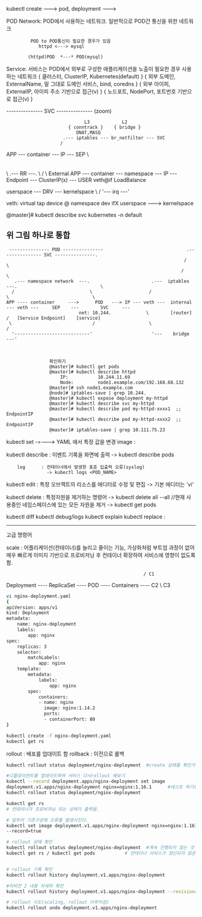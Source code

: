 kubectl create ---> pod, deployment ---> 
 
 
 
POD Network: POD에서 사용하는 네트워크. 일반적으로 POD간 통신을 위한 네트워크
 
			 POD to POD통신이 필요한 경우가 있음
			 	httpd <---> mysql 
 
            (httpd)POD  *---* POD(mysql)
 
 
 
Service: 서비스는 POD에서 외부로 구성한 애플리케이션을 노출이 필요한 경우 사용하는 네트워크
                         { 클러스터, ClusterIP, Kubernetes(default) }
                         { 외부 도메인, ExternalName, 말 그대로 도메인 서비스, bind, coredns }
                         { 외부 아이피, ExternalIP, 아이피 주소 기반으로 접근(v) }
                         { 노드포트, NodePort, 포트번호 기반으로 접근(v) }
 
 
--------------- SVC ---------------
               (zoom)
 
                                 L3            L2              
                           { conntrack }    { bridge }
                              DNAT,MASQ
                         .--- iptables --- br_netfilter --- SVC
                        /     
APP ---  container --- IP --- SEP 
                        \       
                         \
                          \
                           \          .--- RR ---.
                            \        /            \       External 
APP ---  container --- namespace --- IP --- Endpoint --- ClusterIP(x)  ---  USER
                        veth@if                          LoadBalance                        
 
userspace --- DRV --- kernelspace 
     \                   /
      '---   irq     ---'
 
 
 
veth: virtual tap device @ namespace dev ifX
         userspace     --->    kernelspace
 
 
@master]# kubectl describe svc kubernetes -n default


## 위 그림 하나로 통합
 
     --------------- POD ---------------	          				   .--------------- SVC ---------------.
                                                                      /                                     \
                                                                     /                                       \
       .--- namespace network  ---.                       .---  iptables   ---.                               \
      /                            \                     /                     \                               \
	APP ---- container     --->      POD   ---> IP --- veth ---  internal --- veth ---     SEP    ---        SVC     ---   
	                           net: 10.244.             \        [router]       /   [Service Endpoint]    [service]
     \                              /                    \                     /
      '----------------------------'                      '---    bridge   ---'
 
 
 
                    확인하기
                    @master]# kubectl get pods
                    @master]# kubectl describe httpd
                        IP:           10.244.11.69
                        Node:         node1.example.com/192.168.68.132
                    @master]# ssh node1.example.com
                    @node]# iptables-save | grep 10.244.
                    @master]# kubectl expose deployment my-httpd
                    @master]# kubectl describe svc my-httpd
                    @master]# kubectl describe pod my-httpd-xxxx1  ;; EndpointIP
                    @master]# kubectl describe pod my-httpd-xxxx2  ;; EndpointIP
                    @master]# iptables-save | grep 10.111.75.23
 



kubectl set -=---> YAML 에서 특정 값을 변경
                    image : <IMG NAME>

kubectl describe : 이벤트 기록을 화면에 출력
                   -> kubectl describe pods <Resource>

        log      : 컨테이너에서 발생한 표준 입출력 오류(syslog)
                   -> kubectl logs <POD_NAME>

kubectl edit     : 특정 오브젝트의 리소스를 에디터로 수정 및 편집
                   -> 기본 에디터는 'vi'

kubectl delete   : 특정자원을 제거하는 명령어
                   -> kubectl delete all --all              //현재 사용중인 네임스페이스에 있는 모든 자원을 제거
                   -> kubectl get pods

kubectl diff
kubectl debug/logs
kubectl explain
kubectl replace  : 

----------------------------------

고급 명령어

scale : 어플리케이션(컨테이너)를 늘리고 줄이는 기능, 가상화처럼 부트업 과정이 없어 매우 빠르게 이미지 기반으로 프로비저닝 후 컨테이너 확장하여 서비스에 영향이 없도록 함.

                                                       / C1
Deployment ---- ReplicaSet ---- POD ---- Containers ---- C2
                                                       \ C3

```bash
vi nginx-deployment.yaml
{
apiVersion: apps/v1
kind: Deployment
metadata:
    name: nginx-deployment
    labels:
        app: nginx
spec:
    replicas: 3
    selector:
        matchLabels:
            app: nginx
    template:
        metadata:
            labels:
                app: nginx
        spec:
            containers:
            - name: nginx
              image: nginx:1.14.2
              ports:
              - containerPort: 80
}

kubectl create -f nginx-deployment.yaml
kubectl get rs

```


rollout : 배포를 업데이트 함
rollback : 이전으로 롤백
```bash
kubectl rollout status deployment/nginx-deployment  #create 상태를 확인가능

#디플로이먼트를 업데이트하여 서비스 다시rollout 해보기
kubectl --record deployment.apps/nginx-deployment set image 
deployment.v1.apps/nginx-deployment nginx=nginx:1.16.1      #테스트 하기위한 이미지 버전변경 / --record 옵션은 기록을 계속 추적 및 남기기 위함.
kubectl rollout status deployment/nginx-deployment

kubectl get rs
# 컨테이너가 프로비저닝 되는 상태가 출력됨.

# 일부러 기존구성에 오류를 발생시킨다.
kubectl set image deployment.v1.apps/nginx-deployment nginx=nginx:1.161 
--record=true

# rollout 상태 확인
kubectl rollout status deployment/nginx-deployment  #계속 진행되지 않는 것 확인 가능
kubectl get rs / kubectl get pods           # 컨테이너 서비스가 갱신되지 않은 것 확인 가능


# rollout 기록 확인
kubectl rollout history deployment.v1.apps/nginx-deployment

#리비전 2 내용 자세히 확인
kubectl rollout history deployment.v1.apps/nginx-deployment --revision=2

# rollout 시도(scaling, rollout 이루어짐)
kubectl rollout undo deployment.v1.apps/nginx-deployment
```
